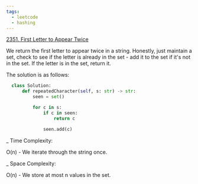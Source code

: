 ```yaml
---
tags:
  - leetcode
  - hashing
---
```


<a href="https://leetcode.com/problems/first-letter-to-appear-twice/">
2351. First Letter to Appear Twice</a>

We return the first letter to appear twice in a string. Honestly, just maintain
a set, check to see if the letter is already in the set - add it to the set if
it's not in the set. If the letter is in the set, return it.

The solution is as follows:

```python
  class Solution:
      def repeatedCharacter(self, s: str) -> str:
          seen = set()

          for c in s:
              if c in seen:
                  return c

              seen.add(c)
```

\_ Time Complexity:

O(n) - We iterate through the string once.

\_ Space Complexity:

O(n) - We store at most n values in the set.
